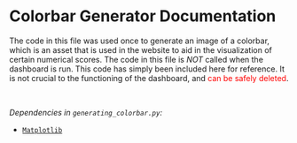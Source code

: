 # Colorbar Generator Documentation

The code in this file was used once to generate an image of a colorbar, which is an asset that is used in the
website to aid in the visualization of certain numerical scores.
The code in this file is _NOT_ called when the dashboard is run.
This code has simply been included here for reference. It is not crucial to the functioning of the dashboard,
and <span style="color: red">can be safely deleted</span>.

<br>

_Dependencies in `generating_colorbar.py`:_
- [`Matplotlib`](https://matplotlib.org/)